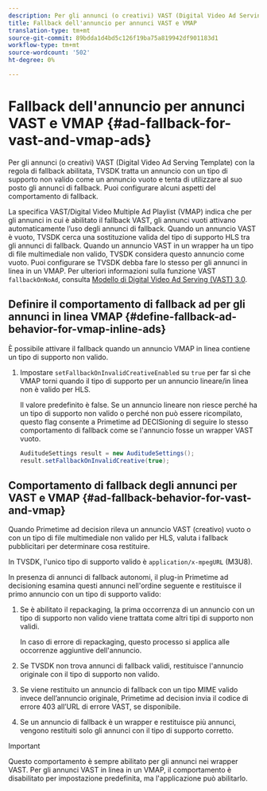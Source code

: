 ```yaml
---
description: Per gli annunci (o creativi) VAST (Digital Video Ad Serving Template) con la regola di fallback abilitata, TVSDK tratta un annuncio con un tipo di supporto non valido come un annuncio vuoto e tenta di utilizzare al suo posto gli annunci di fallback. Puoi configurare alcuni aspetti del comportamento di fallback.
title: Fallback dell'annuncio per annunci VAST e VMAP
translation-type: tm+mt
source-git-commit: 89bdda1d4bd5c126f19ba75a819942df901183d1
workflow-type: tm+mt
source-wordcount: '502'
ht-degree: 0%

---
```



# Fallback dell&#39;annuncio per annunci VAST e VMAP {#ad-fallback-for-vast-and-vmap-ads}

Per gli annunci (o creativi) VAST (Digital Video Ad Serving Template) con la regola di fallback abilitata, TVSDK tratta un annuncio con un tipo di supporto non valido come un annuncio vuoto e tenta di utilizzare al suo posto gli annunci di fallback. Puoi configurare alcuni aspetti del comportamento di fallback.

La specifica VAST/Digital Video Multiple Ad Playlist (VMAP) indica che per gli annunci in cui è abilitato il fallback VAST, gli annunci vuoti attivano automaticamente l’uso degli annunci di fallback. Quando un annuncio VAST è vuoto, TVSDK cerca una sostituzione valida del tipo di supporto HLS tra gli annunci di fallback. Quando un annuncio VAST in un wrapper ha un tipo di file multimediale non valido, TVSDK considera questo annuncio come vuoto. Puoi configurare se TVSDK debba fare lo stesso per gli annunci in linea in un VMAP. Per ulteriori informazioni sulla funzione VAST `fallbackOnNoAd`, consulta [Modello di Digital Video Ad Serving (VAST) 3.0](https://www.iab.net/guidelines/508676/digitalvideo/vsuite/vast).

## Definire il comportamento di fallback ad per gli annunci in linea VMAP {#define-fallback-ad-behavior-for-vmap-inline-ads}

È possibile attivare il fallback quando un annuncio VMAP in linea contiene un tipo di supporto non valido.

1. Impostare `setFallbackOnInvalidCreativeEnabled` su `true` per far sì che VMAP torni quando il tipo di supporto per un annuncio lineare/in linea non è valido per HLS.

   Il valore predefinito è false. Se un annuncio lineare non riesce perché ha un tipo di supporto non valido o perché non può essere ricompilato, questo flag consente a Primetime ad DECISioning di seguire lo stesso comportamento di fallback come se l&#39;annuncio fosse un wrapper VAST vuoto.

   ```java
   AuditudeSettings result = new AuditudeSettings(); 
   result.setFallbackOnInvalidCreative(true);
   ```

## Comportamento di fallback degli annunci per VAST e VMAP {#ad-fallback-behavior-for-vast-and-vmap}

Quando Primetime ad decision rileva un annuncio VAST (creativo) vuoto o con un tipo di file multimediale non valido per HLS, valuta i fallback pubblicitari per determinare cosa restituire.

<!--<a id="section_9F60AF00CE9645848EAAF8C06A9E426B"></a>-->

In TVSDK, l&#39;unico tipo di supporto valido è `application/x-mpegURL` (M3U8).

In presenza di annunci di fallback autonomi, il plug-in Primetime ad decisioning esamina questi annunci nell&#39;ordine seguente e restituisce il primo annuncio con un tipo di supporto valido:

1. Se è abilitato il repackaging, la prima occorrenza di un annuncio con un tipo di supporto non valido viene trattata come altri tipi di supporto non validi.

   In caso di errore di repackaging, questo processo si applica alle occorrenze aggiuntive dell&#39;annuncio.
1. Se TVSDK non trova annunci di fallback validi, restituisce l&#39;annuncio originale con il tipo di supporto non valido.
1. Se viene restituito un annuncio di fallback con un tipo MIME valido invece dell’annuncio originale, Primetime ad decision invia il codice di errore 403 all’URL di errore VAST, se disponibile.
1. Se un annuncio di fallback è un wrapper e restituisce più annunci, vengono restituiti solo gli annunci con il tipo di supporto corretto.

>[!IMPORTANT]
>
>Questo comportamento è sempre abilitato per gli annunci nei wrapper VAST. Per gli annunci VAST in linea in un VMAP, il comportamento è disabilitato per impostazione predefinita, ma l&#39;applicazione può abilitarlo.